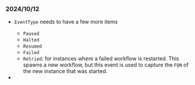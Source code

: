 
### 2024/10/12
 - `EventType` needs to have a few more items
	- `Paused`
	- `Halted`
	- `Resumed`
	- `Failed`
	- `Retried`: for instances where a failed workflow is restarted. This spawns a new workflow, but this event is used to capture the `FQN` of the new instance that was started.

 - 